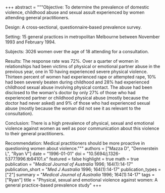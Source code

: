 +++
abstract = """Objective: To determine the prevalence of domestic violence, childhood abuse and sexual assult experienced by women attending general practitioners.

Design: A cross‐sectional, questionnaire‐based prevalence survey.

Setting: 15 general practices in metropolitan Melbourne between November 1993 and February 1994.

Subjects: 3026 women over the age of 18 attending for a consultation.

Results: The response rate was 72%. Over a quarter of women in relationships had been victims of physical or emotional partner abuse in the previous year, one in 10 having experienced severe physical violence. Thirteen percent of women had experienced rape or attempted rape, 10% had been severely beaten during childhood and 28% had experienced childhood sexual abuse involving physical contact. The abuse had been disclosed to the woman's doctor by only 27% of those who had experienced partner or childhood physical abuse (mostly because the doctor had never asked) and 9% of those who had experienced sexual abuse (mostly because the woman did not see it as relevant to the consultation).

Conclusion: There is a high prevalence of physical, sexual and emotional violence against women as well as poor communication about this violence to their general practitioners.

Recommendation: Medical practitioners should be more proactive in questioning women about violence."""
authors = ["Mazza D", "Dennerstein L", "Ryan V"]
date = "1996-01-01"
doi = "10.5694/j.1326-5377.1996.tb94101.x"
featured = false
highlight = true
math = true
publication = "*Medical Journal of Australia* 1996; 164(1):14-17"
publication_short = "*Med J Australia* 1996; 164(1):14-17"
publication_types = ["2"]
summary = "*Medical Journal of Australia* 1996; 164(1):14-17"
tags = ["Ryan"]
title = "Physical, sexual and emotional violence against women: A general practice-based prevalence study"
+++
